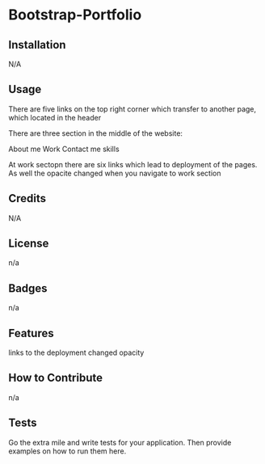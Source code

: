 # Bootstrap-Portfolio

## Installation

N/A

## Usage

There are five links on the top right corner which transfer to another page, which located in the header

There are three section in the middle of the website:

About me
Work
Contact me
skills

At work sectopn there are six links which lead to deployment of the pages. As well the opacite changed when you navigate to work section

## Credits

N/A

## License

n/a

## Badges

n/a

## Features

links to the deployment
changed opacity

## How to Contribute

n/a

## Tests

Go the extra mile and write tests for your application. Then provide examples on how to run them here.
